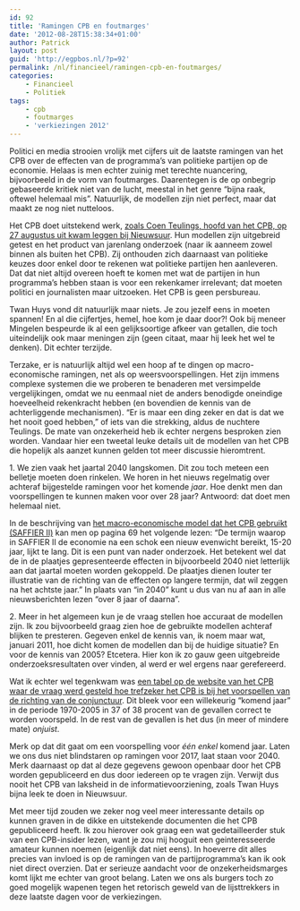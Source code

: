```yaml
---
id: 92
title: 'Ramingen CPB en foutmarges'
date: '2012-08-28T15:38:34+01:00'
author: Patrick
layout: post
guid: 'http://egpbos.nl/?p=92'
permalink: /nl/financieel/ramingen-cpb-en-foutmarges/
categories:
    - Financieel
    - Politiek
tags:
    - cpb
    - foutmarges
    - 'verkiezingen 2012'
---
```


Politici en media strooien vrolijk met cijfers uit de laatste ramingen van het CPB over de effecten van de programma’s van politieke partijen op de economie. Helaas is men echter zuinig met terechte nuancering, bijvoorbeeld in de vorm van foutmarges. Daarentegen is de op onbegrip gebaseerde kritiek niet van de lucht, meestal in het genre “bijna raak, oftewel helemaal mis”. Natuurlijk, de modellen zijn niet perfect, maar dat maakt ze nog niet nutteloos.

Het CPB doet uitstekend werk, [zoals Coen Teulings, hoofd van het CPB, op 27 augustus uit kwam leggen bij Nieuwsuur](http://nieuwsuur.nl/uitzending/2012-08-27/ "Uitzending van Nieuwsuur van 27 augustus 2012"). Hun modellen zijn uitgebreid getest en het product van jarenlang onderzoek (naar ik aanneem zowel binnen als buiten het CPB). Zij onthouden zich daarnaast van politieke keuzes door enkel door te rekenen wat politieke partijen hen aanleveren. Dat dat niet altijd overeen hoeft te komen met wat de partijen in hun programma’s hebben staan is voor een rekenkamer irrelevant; dat moeten politici en journalisten maar uitzoeken. Het CPB is geen persbureau.

Twan Huys vond dit natuurlijk maar niets. Je zou jezelf eens in moeten spannen! En al die cijfertjes, hemel, hoe kom je daar door?! Ook bij meneer Mingelen bespeurde ik al een gelijksoortige afkeer van getallen, die toch uiteindelijk ook maar meningen zijn (geen citaat, maar hij leek het wel te denken). Dit echter terzijde.

Terzake, er is natuurlijk altijd wel een hoop af te dingen op macro-economische ramingen, net als op weersvoorspellingen. Het zijn immens complexe systemen die we proberen te benaderen met versimpelde vergelijkingen, omdat we nu eenmaal niet de anders benodigde oneindige hoeveelheid rekenkracht hebben (en bovendien de kennis van de achterliggende mechanismen). “Er is maar een ding zeker en dat is dat we het nooit goed hebben,” of iets van die strekking, aldus de nuchtere Teulings. De mate van onzekerheid heb ik echter nergens besproken zien worden. Vandaar hier een tweetal leuke details uit de modellen van het CPB die hopelijk als aanzet kunnen gelden tot meer discussie hieromtrent.

1\. We zien vaak het jaartal 2040 langskomen. Dit zou toch meteen een belletje moeten doen rinkelen. We horen in het nieuws regelmatig over achteraf bijgestelde ramingen voor het komende *jaar*. Hoe denkt men dan voorspellingen te kunnen maken voor over 28 jaar? Antwoord: dat doet men helemaal niet.

In de beschrijving van [het macro-economische model dat het CPB gebruikt (SAFFIER II)](http://www.cpb.nl/publicatie/saffier-ii-1-model-voor-de-nederlandse-economie-2-hoedanigheden-voor-3-toepassingen) kan men op pagina 69 het volgende lezen: “De termijn waarop in SAFFIER II de economie na een schok een nieuw evenwicht bereikt, 15-20 jaar, lijkt te lang. Dit is een punt van nader onderzoek. Het betekent wel dat de in de plaatjes gepresenteerde effecten in bijvoorbeeld 2040 niet letterlijk aan dat jaartal moeten worden gekoppeld. De plaatjes dienen louter ter illustratie van de richting van de effecten op langere termijn, dat wil zeggen na het achtste jaar.” In plaats van “in 2040” kunt u dus van nu af aan in alle nieuwsberichten lezen “over 8 jaar of daarna”.

2\. Meer in het algemeen kun je de vraag stellen hoe accuraat de modellen zijn. Ik zou bijvoorbeeld graag zien hoe de gebruikte modellen achteraf blijken te presteren. Gegeven enkel de kennis van, ik noem maar wat, januari 2011, hoe dicht komen de modellen dan bij de huidige situatie? En voor de kennis van 2005? Etcetera. Hier kon ik zo gauw geen uitgebreide onderzoeksresultaten over vinden, al werd er wel ergens naar gerefereerd.

Wat ik echter wel tegenkwam was [een tabel op de website van het CPB waar de vraag werd gesteld hoe trefzeker het CPB is bij het voorspellen van de richting van de conjunctuur](http://www.cpb.nl/artikel/veelgestelde-vragen-programma-macro#Vragen_over_het_ramingsproces "Zie vraag 2.2.1"). Dit bleek voor een willekeurig “komend jaar” in de periode 1970-2005 in 37 of 38 procent van de gevallen correct te worden voorspeld. In de rest van de gevallen is het dus (in meer of mindere mate) *onjuist*.

Merk op dat dit gaat om een voorspelling voor *één enkel* komend jaar. Laten we ons dus niet blindstaren op ramingen voor 2017, laat staan voor 2040. Merk daarnaast op dat al deze gegevens gewoon openbaar door het CPB worden gepubliceerd en dus door iedereen op te vragen zijn. Verwijt dus nooit het CPB van laksheid in de informatievoorziening, zoals Twan Huys bijna leek te doen in Nieuwsuur.

Met meer tijd zouden we zeker nog veel meer interessante details op kunnen graven in de dikke en uitstekende documenten die het CPB gepubliceerd heeft. Ik zou hierover ook graag een wat gedetailleerder stuk van een CPB-insider lezen, want je zou mij hooguit een geinteresseerde amateur kunnen noemen (eigenlijk dat niet eens). In hoeverre dit alles precies van invloed is op de ramingen van de partijprogramma’s kan ik ook niet direct overzien. Dat er serieuze aandacht voor de onzekerheidsmarges komt lijkt me echter van groot belang. Laten we ons als burgers toch zo goed mogelijk wapenen tegen het retorisch geweld van de lijsttrekkers in deze laatste dagen voor de verkiezingen.